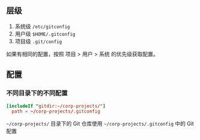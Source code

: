 ## 层级

1. 系统级 `/etc/gitconfig`
2. 用户级 `$HOME/.gitconfig`
3. 项目级 `.git/config`

如果有相同的配置，按照 项目 > 用户 > 系统 的优先级获取配置。

## 配置

### 不同目录下的不同配置

```toml
[includeIf "gitdir:~/corp-projects/"]
  path = ~/corp-projects/.gitconfig
```

`~/corp-projects/` 目录下的  Git 仓库使用 `~/corp-projects/.gitconfig` 中的 Git 配置
